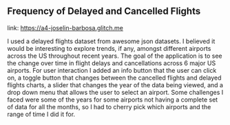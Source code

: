 ## Frequency of Delayed and Cancelled Flights

link: https://a4-joselin-barbosa.glitch.me

I used a delayed flights dataset from awesome json datasets. I believed it would be interesting to explore trends, if any, amongst different airports across the US throughout recent years. The goal of the application is to see the change over time in flight delays and cancellations across 6 major US airports. For user interaction I added an info button that the user can click on, a toggle button that changes between the cancelled flights and delayed flights charts, a slider that changes the year of the data being viewed, and a drop down menu that allows the user to select an airport. Some challenges I faced were some of the years for some airports not having a complete set of data for all the months, so I had to cherry pick which airports and the range of time I did it for. 